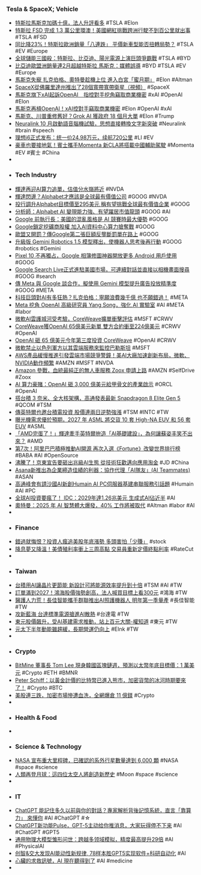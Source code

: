 ### Tesla & SpaceX; Vehicle
- [特斯拉馬斯克加碼十億，法人升評看多](https://www.forecastock.tw/article/cmoneyairesearcher-8d74d3bf-9a5e-11f0-bc45-1edf2b010a82) #TSLA #Elon
- [特斯拉 FSD 完成 1.3 萬公里環澳！美國網紅挑戰跨洲行駛不到百公里就出事](https://electrify.tw/tesla-fsd-global-record/) #TSLA #FSD
- [同比降23%！特斯拉歐洲銷量「八連跌」 平價新車型能否扭轉局勢？](https://news.futunn.com/hk/post/62655513/down-23-year-on-year-tesla-s-european-sales-see) #TSLA #EV #Europe
- [全球儲能三國殺：特斯拉、比亞迪、陽光電源上演巨頭爭霸戰](https://news.cnyes.com/news/id/6169324) #TSLA #BYD
- [比亞迪歐盟洲銷量連2月超越特斯拉 馬斯克：媒體誤導](https://news.cnyes.com/news/id/6168747) #BYD #TSLA #EV #Europe
- [馬斯克失寵 扎克伯格、奧特曼趁機上位 進入白宮「蜜月期」](https://news.cnyes.com/news/id/6167815) #Elon #Altman
- [SpaceX從佛羅里達州推出了28個寬帶寬帶衛星（視頻）](https://www.arch-web.com.tw/科學技術/spacex從佛羅里達州推出了28個寬帶寬帶衛星（視頻）/77552/) #SpaceX
- [馬斯克旗下xAI起訴OpenAI　指控對手挖角竊取商業機密](https://www.hk01.com/即時國際/60280070/馬斯克旗下xai起訴openai-指控對手挖角竊取商業機密) #xAI #OpenAI #Elon
- [馬斯克再槓OpenAI！xAI控對手竊取商業機密](https://ec.ltn.com.tw/article/breakingnews/5191462) #Elon #OpenAI #xAI
- [馬斯克、川普重修舊好？Grok AI 獲政府 18 個月大單](https://www.inside.com.tw/article/39679-musk-trump-reconcile-grok-ai-government-contract) #Elon #Trump
- [Neuralink 10 月啟動語音腦機試驗，思想直接轉換文字新突破](https://technews.tw/2025/09/23/neuralink-plans-to-launch-speech-brain-computer-experiment-in-oct/) #Neuralink #brain #speech
- [理想i6正式发布：统一价24.98万元，续航720公里](https://www.jiqizhixin.com/articles/2025-09-26-11) #LI #EV
- [豪車也要接地氣！賓士攜手Momenta 新CLA將搭載中國輔助駕駛](https://news.cnyes.com/news/id/6167951) #Momenta #EV #賓士 #China
-
- ### Tech Industry
- [輝達再迎AI算力追單，估值分水嶺將近](https://www.forecastock.tw/article/cmoneyairesearcher-30d1bb6e-9a5e-11f0-aa10-2bdc5ff3648d) #NVDA
- [輝達閃邊？Alphabet才應該是全球最有價值公司](https://news.cnyes.com/news/id/6168629) #GOOG #NVDA
- [投行調升Alphabet目標價至295美元 稱有望挑戰全球最有價值企業](https://news.cnyes.com/news/id/6168408) #GOOG
- [分析師：Alphabet AI 變現能力強、有望躍居市值龍頭](https://technews.tw/2025/09/26/alphabet-ai-may-propel-it-to-the-top-of-market-value/) #GOOG #AI
- [Google 前執行長：美國的混亂風格是 AI 競賽時最大優勢](https://technews.tw/2025/09/25/eric-schmidt-says-americas-chaotic-style-is-its-ai-strength/) #GOOG
- [Google鎖定挖礦商股權 加入AI資料中心算力搶奪戰](https://news.cnyes.com/news/id/6168352) #GOOG
- [歐盟又開罰？傳Google第二張巨額反壟斷罰單在路上](https://news.cnyes.com/news/id/6168527) #GOOG
- [升級版 Gemini Robotics 1.5 模型釋出，使機器人思考後再行動](https://technews.tw/2025/09/26/gemini-robotics-1-5-brings-ai-agents-into-the-physical-world/) #GOOG #robotics #Gemini
- [Pixel 10 不再獨占，Google 相簿修圖神器開放更多 Android 用戶使用](https://technews.tw/2025/09/25/android-users-can-now-use-conversational-editing-in-google-photos/) #GOOG
- [Google Search Live正式進駐美國市場，可連續對話並直接以相機畫面搜尋](https://www.ithome.com.tw/news/171375) #GOOG #search
- [傳 Meta 與 Google 談合作，擬使用 Gemini 模型提升廣告投放精準度](https://technews.tw/2025/09/26/meta-in-talks-to-use-google-gemini-ai-model/) #GOOG #META
- [科技巨頭對AI有多狂熱？扎克伯格：寧願浪費幾千億 也不願錯過！](https://news.cnyes.com/news/id/6167201) #META
- [Meta 挖角 OpenAI 高級研究員 Yang Song，強化 AI 實驗室](https://technews.tw/2025/09/25/yang-song/) #AI #META #labor
- [微軟AI雲護城河受考驗，CoreWeave擴單衝擊評估](https://www.forecastock.tw/article/cmoneyairesearcher-7002683e-9a5d-11f0-a63c-72e099ddcd56) #MSFT #CRWV
- [CoreWeave獲OpenAI 65億美元新單 雙方合約衝至224億美元](https://news.cnyes.com/news/id/6168452) #CRWV #OpenAI
- [OpenAI 砸 65 億美元今年第三度投資 CoreWeave](https://technews.tw/2025/09/26/openai-invests-in-coreweave-for-the-third-time-this-year/) #OpenAI #CRWV
- [微軟禁止以色列軍方以其雲端服務來監控巴勒斯坦](https://www.ithome.com.tw/news/171396) #MSFT
- [AWS產品緩慢推進引發雲端市場競爭警鐘！美AI大廠加速創新布局，微軟、NVIDIA動作頻繁](https://www.forecastock.tw/article/cmoneyairesearcher-a29bc3bb-9a52-11f0-99f2-a24ef60b77b4) #AMZN #MSFT #NVDA
- [Amazon 參戰，血統最純正的無人車服務 Zoox 申請上路](https://technews.tw/2025/09/26/amazon-zoox-request-road-operation/) #AMZN #SelfDrive #Zoox
- [AI 算力豪賭：OpenAI 砸 3,000 億美元給甲骨文的產業啟示](https://technews.tw/2025/09/26/openai-oracle-industry-enlightenment/) #ORCL #OpenAI
- [搭台積 3 奈米、全大核架構，高通發表最新 Snapdragon 8 Elite Gen 5](https://technews.tw/2025/09/25/qualcomm-announces-snapdragon-8-elite-gen-5/) #QCOM #TSM
- [傳英特爾也邀台積電投資 股價連兩日逆勢強漲](https://news.cnyes.com/news/id/6168635) #TSM #INTC #TW
- [曝光機需求優於預期，2027 年 ASML 將交貨 10 套 High-NA EUV 和 56 套 EUV](https://technews.tw/2025/09/26/exposure-machine-demand-is-better-than-expected/) #ASML
- [「AMD完蛋了！」輝達牽手英特爾拚造「AI基礎建設」，為何讓蘇姿丰笑不出來？](https://www.bnext.com.tw/article/84589/nvidia-intel-amd-arm) #AMD
- [第7次！阿里巴巴積極推動AI開源 再次入選《Fortune》改變世界排行榜](https://news.cnyes.com/news/id/6167927) #BABA #AI #OpenSource
- [沸騰了！京東宣告要砸出兆級AI生態 從技術狂歡邁向應用淘金](https://news.cnyes.com/news/id/6167953) #JD #China
- [Asana新推出為企業締造佳績的利器：協作代理「AI隊友」(AI Teammates)](https://tw.stock.yahoo.com/news/asana新推出為企業締造佳績的利器-協作代理-ai隊友-ai-teammates-211700171.html) #ASAN
- [高通峰會有請沙國AI新創Humain AI PC伺服器基建串聯服務引話題](https://tw.news.yahoo.com/高通峰會有請沙國ai新創humain-ai-pc伺服器基建串聯服務引話題-213539624.html) #Humain #AI #PC
- [全球AI投資要瘋了！ IDC：2029年達1.26兆美元 生成式AI佔近半](https://news.cnyes.com/news/id/6168564) #AI
- [奧特曼：2025 年 AI 智慧體大爆發，40% 工作將被取代](https://technews.tw/2025/09/26/sam-altman-explains-why-ai-will-replace-40-percent-of-your-work/) #Altman #labor #AI
-
- ### Finance
- [錯過就悔恨？投資人瘋追美股年底漲勢 多頭害怕「少賺」](https://news.cnyes.com/news/id/6168494) #stock
- [降息夢又降溫！美債殖利率衝上三周高點 交易員重新定價終點利率](https://news.cnyes.com/news/id/6168539) #RateCut
-
- ### Taiwan
- [台積用AI讓晶片更節能 新設計可將能源效率提升到十倍](https://money.udn.com/money/story/11162/9030272) #TSM #AI #TW
- [訂單滿到2027！鴻海股價強勢創高，法人喊買目標上看300元](https://news.cnyes.com/news/id/6168051) #鴻海 #TW
- [醫護人力荒！長佳智能攜手群聯推出AI照護機器人 明年第一季量產](https://tw.stock.yahoo.com/news/醫護人力荒！長佳智能攜手群聯推出ai照護機器人-明年第一季量產-100434358.html) #長佳智能 #TW
- [攻新藍海 台達標準電源搶進AI散熱](https://www.ctee.com.tw/news/20250926700315-439901) #台達電 #TW
- [東元股價飆升，受AI基建需求推動，站上百元大關-權知道](https://cmnews.com.tw/article/newsyoudeservetoknow-dd509f9e-9a65-11f0-9281-66fceb1ab85b) #東元 #TW
- [元太下半年動能雖趨緩，長期營運仍向上](https://www.moneydj.com/kmdj/news/newsviewer.aspx?a=e7812050-7291-4dd3-bedb-6d38c1d73d4d) #EInk #TW
-
- ### Crypto
- [BitMine 董事長 Tom Lee 現身韓國區塊鏈週，預測以太幣年底目標價：1 萬美元](https://abmedia.io/bitmine-tom-lee-korea-blockchain-week) #Crypto #ETH #BMNR
- [Peter Schiff：以黃金計價的比特幣已進入熊市，加密貨幣的冰河時期要來了！](https://abmedia.io/peter-schiff-crypto-ice-age-is-coming) #Crypto #BTC
- [美股連三跌，加密市場慘遭血洗，全網爆倉 11 億鎂](https://abmedia.io/market-update-as-of-26th-sep-2025) #Crypto
-
- ### Health & Food
-
- ### Science & Technology
- [NASA 宣布重大里程碑，已確認的系外行星數量達到 6,000 顆](https://technews.tw/2025/09/25/earth-exoplanet-nasa/) #NASA #space #science
- [人類再登月球：這四位太空人將創造新歷史](https://www.bbc.com/zhongwen/articles/cx2xpkrvpv5o/trad) #Moon #space #science
-
- ### IT
- [ChatGPT 能記住多久以前與你的對話？專家解析背後記憶系統，直言「靠算力」 來懂你](https://www.techbang.com/posts/125577-chatgpt-memory-system-analysis) #AI #ChatGPT #☆
- [ChatGPT新功能Pulse，GPT-5主动给你推消息，大家玩得停不下来](https://www.jiqizhixin.com/articles/2025-09-26-2) #AI #ChatGPT #GPT5
- [通用物理大模型雏形问世：跨越多领域模拟，精度最高提升29倍](https://www.jiqizhixin.com/articles/2025-09-26-4) #AI #PhysicalAI
- [创智&交大发现AI能动性新规律, 78样本胜GPT5实现软件+科研自动化](https://www.jiqizhixin.com/articles/2025-09-26-10) #AI
- [心臟的求救訊號，AI 現在聽得到了](https://technews.tw/2025/09/26/ai-can-now-hear-your-hearts-distress-signals/) #AI #medicine
-